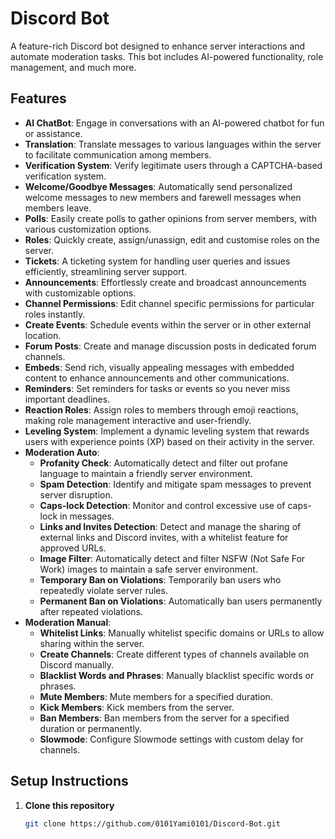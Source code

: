 # Discord Bot

A feature-rich Discord bot designed to enhance server interactions and automate moderation tasks. This bot includes AI-powered functionality, role management, and much more.

## Features

- **AI ChatBot**: Engage in conversations with an AI-powered chatbot for fun or assistance.
- **Translation**: Translate messages to various languages within the server to facilitate communication among members.
- **Verification System**: Verify legitimate users through a CAPTCHA-based verification system.
- **Welcome/Goodbye Messages**: Automatically send personalized welcome messages to new members and farewell messages when members leave.
- **Polls**: Easily create polls to gather opinions from server members, with various customization options.
- **Roles**: Quickly create, assign/unassign, edit and customise roles on the server.
- **Tickets**: A ticketing system for handling user queries and issues efficiently, streamlining server support.
- **Announcements**:  Effortlessly create and broadcast announcements with customizable options.
- **Channel Permissions**:  Edit channel specific permissions for particular roles instantly.
- **Create Events**: Schedule events within the server or in other external location.
- **Forum Posts**: Create and manage discussion posts in dedicated forum channels.
- **Embeds**: Send rich, visually appealing messages with embedded content to enhance announcements and other communications.
- **Reminders**: Set reminders for tasks or events so you never miss important deadlines.
- **Reaction Roles**: Assign roles to members through emoji reactions, making role management interactive and user-friendly.
- **Leveling System**: Implement a dynamic leveling system that rewards users with experience points (XP) based on their activity in the server.
- **Moderation Auto**:
  - **Profanity Check**: Automatically detect and filter out profane language to maintain a friendly server environment.
  - **Spam Detection**: Identify and mitigate spam messages to prevent server disruption.
  - **Caps-lock Detection**: Monitor and control excessive use of caps-lock in messages.
  - **Links and Invites Detection**: Detect and manage the sharing of external links and Discord invites, with a whitelist feature for approved URLs.
  - **Image Filter**: Automatically detect and filter NSFW (Not Safe For Work) images to maintain a safe server environment.
  - **Temporary Ban on Violations**: Temporarily ban users who repeatedly violate server rules.
  - **Permanent Ban on Violations**: Automatically ban users permanently after repeated violations.
- **Moderation Manual**:
  - **Whitelist Links**: Manually whitelist specific domains or URLs to allow sharing within the server.
  - **Create Channels**: Create different types of channels available on Discord manually.
  - **Blacklist Words and Phrases**: Manually blacklist specific words or phrases.
  - **Mute Members**: Mute members for a specified duration.
  - **Kick Members**: Kick members from the server.
  - **Ban Members**: Ban members from the server for a specified duration or permanently.
  - **Slowmode**: Configure Slowmode settings with custom delay for channels.

## Setup Instructions

1. **Clone this repository**  
   ```bash
   git clone https://github.com/0101Yami0101/Discord-Bot.git
